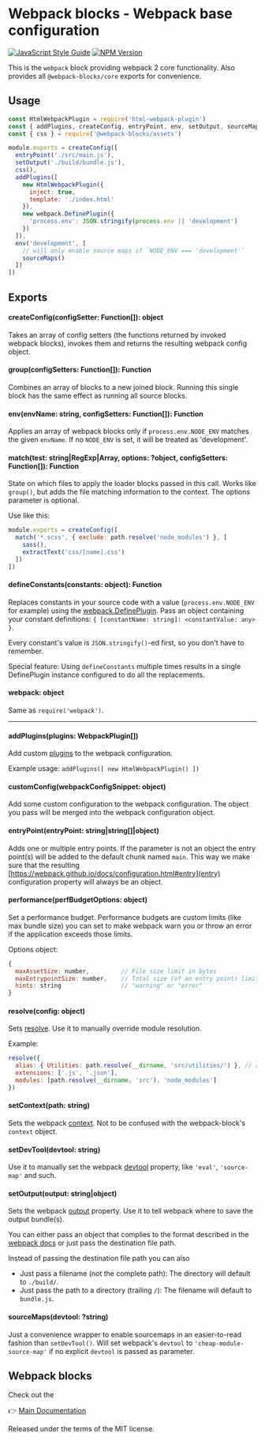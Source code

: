 # Webpack blocks - Webpack base configuration

[![JavaScript Style Guide](https://img.shields.io/badge/code%20style-standard-brightgreen.svg)](http://standardjs.com/)
[![NPM Version](https://img.shields.io/npm/v/@webpack-blocks/webpack.svg)](https://www.npmjs.com/package/@webpack-blocks/webpack)

This is the `webpack` block providing webpack 2 core functionality. Also provides all `@webpack-blocks/core` exports for convenience.


## Usage

```js
const HtmlWebpackPlugin = require('html-webpack-plugin')
const { addPlugins, createConfig, entryPoint, env, setOutput, sourceMaps, webpack } = require('@webpack-blocks/webpack')
const { css } = require('@webpack-blocks/assets')

module.exports = createConfig([
  entryPoint('./src/main.js'),
  setOutput('./build/bundle.js'),
  css(),
  addPlugins([
    new HtmlWebpackPlugin({
      inject: true,
      template: './index.html'
    }),
    new webpack.DefinePlugin({
      'process.env': JSON.stringify(process.env || 'development')
    })
  ]),
  env('development', [
    // will only enable source maps if `NODE_ENV === 'development'`
    sourceMaps()
  ])
])
```

## Exports

#### createConfig(configSetter: Function[]): object

Takes an array of config setters (the functions returned by invoked webpack blocks), invokes them and returns the resulting webpack config object.

#### group(configSetters: Function[]): Function

Combines an array of blocks to a new joined block. Running this single block has the same effect as running all source blocks.

#### env(envName: string, configSetters: Function[]): Function

Applies an array of webpack blocks only if `process.env.NODE_ENV` matches the given `envName`. If no `NODE_ENV` is set, it will be treated as 'development'.

#### match(test: string|RegExp|Array, options: ?object, configSetters: Function[]): Function

State on which files to apply the loader blocks passed in this call. Works like `group()`, but adds the file matching information to the context. The options parameter is optional.

Use like this:

```js
module.exports = createConfig([
  match('*.scss', { exclude: path.resolve('node_modules') }, [
    sass(),
    extractText('css/[name].css')
  ])
])
```

#### defineConstants(constants: object): Function

Replaces constants in your source code with a value (`process.env.NODE_ENV` for example) using the [webpack.DefinePlugin](https://webpack.github.io/docs/list-of-plugins.html#defineplugin). Pass an object containing your constant definitions: `{ [constantName: string]: <constantValue: any> }`.

Every constant's value is `JSON.stringify()`-ed first, so you don't have to remember.

Special feature: Using `defineConstants` multiple times results in a single DefinePlugin instance configured to do all the replacements.

#### webpack: object

Same as `require('webpack')`.

---

#### addPlugins(plugins: WebpackPlugin[])

Add custom [plugins](https://webpack.github.io/docs/configuration.html#plugins) to the webpack configuration.

Example usage: `addPlugins([ new HtmlWebpackPlugin() ])`

#### customConfig(webpackConfigSnippet: object)

Add some custom configuration to the webpack configuration. The object you pass will be merged into the webpack configuration object.

#### entryPoint(entryPoint: string|string[]|object)

Adds one or multiple entry points. If the parameter is not an object the entry point(s) will be added to the default chunk named `main`. This way we make sure that the resulting [https://webpack.github.io/docs/configuration.html#entry](entry) configuration property will always be an object.

#### performance(perfBudgetOptions: object)

Set a performance budget. Performance budgets are custom limits (like max bundle size) you can set to make webpack warn you or throw an error if the application exceeds those limits.

Options object:
```js
{
  maxAssetSize: number,         // File size limit in bytes
  maxEntrypointSize: number,    // Total size (of an entry point) limit in bytes
  hints: string                 // "warning" or "error"
}
```

#### resolve(config: object)

Sets [resolve](https://webpack.js.org/configuration/resolve/). Use it to manually override module resolution.

Example:
```js
resolve({
  alias: { Utilities: path.resolve(__dirname, 'src/utilities/') }, // resolve `import 'Utilities'` to correct path
  extensions: ['.js', '.json'],
  modules: [path.resolve(__dirname, 'src'), 'node_modules']
})
```

#### setContext(path: string)

Sets the webpack [context](https://webpack.github.io/docs/configuration.html#context). Not to be confused with the webpack-block's `context` object.

#### setDevTool(devtool: string)

Use it to manually set the webpack [devtool](https://webpack.github.io/docs/configuration.html#devtool) property, like `'eval'`, `'source-map'` and such.

#### setOutput(output: string|object)

Sets the webpack [output](https://webpack.github.io/docs/configuration.html#output) property. Use it to tell webpack where to save the output bundle(s).

You can either pass an object that complies to the format described in the [webpack docs](https://webpack.github.io/docs/configuration.html#output) or just pass the destination file path.

Instead of passing the destination file path you can also
* Just pass a filename (not the complete path): The directory will default to `./build/`.
* Just pass the path to a directory (trailing `/`): The filename will default to `bundle.js`.

#### sourceMaps(devtool: ?string)

Just a convenience wrapper to enable sourcemaps in an easier-to-read fashion than `setDevTool()`. Will set webpack's `devtool` to `'cheap-module-source-map'` if no explicit `devtool` is passed as parameter.


## Webpack blocks

Check out the

👉 [Main Documentation](https://github.com/andywer/webpack-blocks)

Released under the terms of the MIT license.
